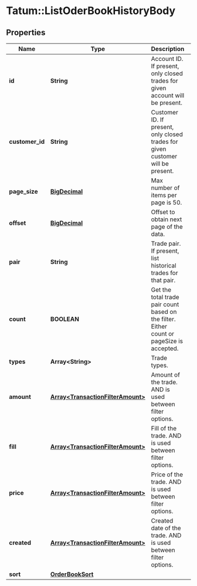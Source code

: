 # Tatum::ListOderBookHistoryBody

## Properties
Name | Type | Description | Notes
------------ | ------------- | ------------- | -------------
**id** | **String** | Account ID. If present, only closed trades for given account will be present. | [optional] 
**customer_id** | **String** | Customer ID. If present, only closed trades for given customer will be present. | [optional] 
**page_size** | [**BigDecimal**](BigDecimal.md) | Max number of items per page is 50. | 
**offset** | [**BigDecimal**](BigDecimal.md) | Offset to obtain next page of the data. | [optional] 
**pair** | **String** | Trade pair. If present, list historical trades for that pair. | [optional] 
**count** | **BOOLEAN** | Get the total trade pair count based on the filter. Either count or pageSize is accepted. | [optional] 
**types** | **Array&lt;String&gt;** | Trade types. | [optional] 
**amount** | [**Array&lt;TransactionFilterAmount&gt;**](TransactionFilterAmount.md) | Amount of the trade. AND is used between filter options. | [optional] 
**fill** | [**Array&lt;TransactionFilterAmount&gt;**](TransactionFilterAmount.md) | Fill of the trade. AND is used between filter options. | [optional] 
**price** | [**Array&lt;TransactionFilterAmount&gt;**](TransactionFilterAmount.md) | Price of the trade. AND is used between filter options. | [optional] 
**created** | [**Array&lt;TransactionFilterAmount&gt;**](TransactionFilterAmount.md) | Created date of the trade. AND is used between filter options. | [optional] 
**sort** | [**OrderBookSort**](OrderBookSort.md) |  | [optional] 

